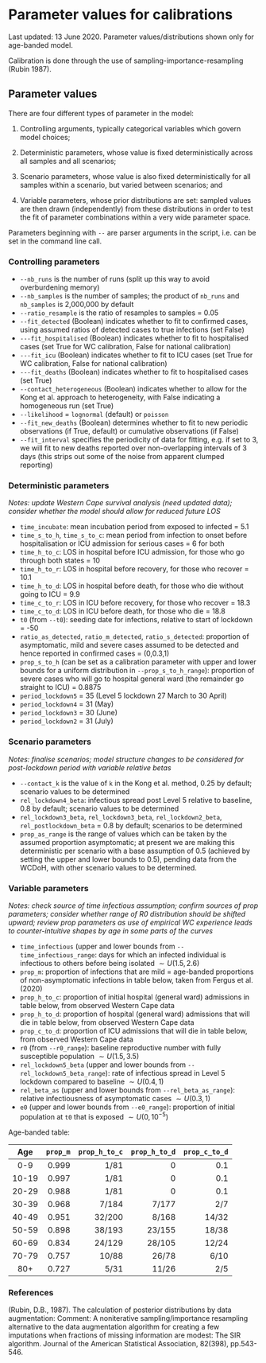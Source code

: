 # Parameter values for calibrations

Last updated: 13 June 2020. Parameter values/distributions shown only for age-banded model.

Calibration is done through the use of sampling-importance-resampling (Rubin 1987).

## Parameter values

There are four different types of parameter in the model:

1. Controlling arguments, typically categorical variables which govern model choices;

2. Deterministic parameters, whose value is fixed deterministically across all samples and all scenarios;

3. Scenario parameters, whose value is also fixed deterministically for all samples within a scenario, but varied between scenarios; and

4. Variable parameters, whose prior distributions are set: sampled values are then drawn (independently) from these distributions in order to test the fit of parameter combinations within a very wide parameter space.

Parameters beginning with `--` are parser arguments in the script, i.e. can be set in the command line call.

### Controlling parameters

* ```--nb_runs``` is the number of runs (split up this way to avoid overburdening memory)
* ```--nb_samples``` is the number of samples; the product of ```nb_runs``` and ```nb_samples``` is 2,000,000 by default
* ```--ratio_resample``` is the ratio of resamples to samples = 0.05
* ```--fit_detected``` (Boolean) indicates whether to fit to confirmed cases, using assumed ratios of detected cases to true infections (set False)
* ```---fit_hospitalised``` (Boolean) indicates whether to fit to hospitalised cases (set True for WC calibration, False for national calibration)
* ```---fit_icu``` (Boolean) indicates whether to fit to ICU cases (set True for WC calibration, False for national calibration)
* ```---fit_deaths``` (Boolean) indicates whether to fit to hospitalised cases (set True)
* ```--contact_heterogeneous``` (Boolean) indicates whether to allow for the Kong et al. approach to heterogeneity, with False indicating a homogeneous run (set True)
* ```--likelihood``` = `lognormal` (default) or `poisson`
* ```--fit_new_deaths``` (Boolean) determines whether to fit to new periodic observations (if True, default) or cumulative observations (if False)
* ```--fit_interval``` specifies the periodicity of data for fitting, e.g. if set to 3, we will fit to new deaths reported over non-overlapping intervals of 3 days (this strips out some of the noise from apparent clumped reporting)



### Deterministic parameters

*Notes: update Western Cape survival analysis (need updated data); consider whether the model should allow for reduced future LOS*

* `time_incubate`: mean incubation period from exposed to infected = 5.1
* `time_s_to_h`, `time_s_to_c`: mean period from infection to onset before hospitalisation or ICU admission for serious cases = 6 for both
* `time_h_to_c`: LOS in hospital before ICU admission, for those who go through both states = 10
* `time_h_to_r`: LOS in hospital before recovery, for those who recover = 10.1
* `time_h_to_d`: LOS in hospital before death, for those who die without going to ICU = 9.9
* `time_c_to_r`: LOS in ICU before recovery, for those who recover = 18.3
* `time_c_to_d`: LOS in ICU before death, for those who die = 18.8
* `t0` (from `--t0`): seeding date for infections, relative to start of lockdown = -50
* `ratio_as_detected`, `ratio_m_detected`, `ratio_s_detected`: proportion of asymptomatic, mild and severe cases assumed to be detected and hence reported in confirmed cases = (0,0.3,1)
* `prop_s_to_h` (can be set as a calibration parameter with upper and lower bounds for a uniform distribution in `--prop_s_to_h_range`): proportion of severe cases who will go to hospital general ward (the remainder go straight to ICU) = 0.8875
* `period_lockdown5` = 35 (Level 5 lockdown 27 March to 30 April)
* `period_lockdown4` = 31 (May)
* `period_lockdown3` = 30 (June)
* `period_lockdown2` = 31 (July)

### Scenario parameters

*Notes: finalise scenarios; model structure changes to be considered for post-lockdown period with variable relative betas*

* ```--contact_k``` is the value of `k` in the Kong et al. method, 0.25 by default; scenario values to be determined
* `rel_lockdown4_beta`: infectious spread post Level 5 relative to baseline, 0.8 by default; scenario values to be determined
* `rel_lockdown3_beta`, `rel_lockdown3_beta`, `rel_lockdown2_beta`, `rel_postlockdown_beta` = 0.8 by default; scenarios to be determined
* ```prop_as_range``` is the range of values which can be taken by the assumed proportion asymptomatic; at present we are making this deterministic per scenario with a base assumption of 0.5 (achieved by setting the upper and lower bounds to 0.5), pending data from the WCDoH, with other scenario values to be determined.



### Variable parameters

*Notes: check source of time infectious assumption; confirm sources of prop parameters; consider whether range of R0 distribution should be shifted upward; review prop parameters as use of empirical WC experience leads to counter-intuitive shapes by age in some parts of the curves*

* `time_infectious` (upper and lower bounds from `--time_infectious_range`: days for which an infected individual is infectious to others before being isolated $\sim U(1.5,2.6)$
* `prop_m`: proportion of infections that are mild = age-banded proportions of non-asymptomatic infections in table below, taken from Fergus et al. (2020)
* `prop_h_to_c`: proportion of initial hospital (general ward) admissions in table below, from observed Western Cape data
* `prop_h_to_d`: proportion of hospital (general ward) admissions that will die in table below, from observed Western Cape data
* `prop_c_to_d`: proportion of ICU admissions that will die in table below, from observed Western Cape data
* `r0` (from `--r0_range`): baseline reproductive number with fully susceptible population $\sim U(1.5,3.5)$
* `rel_lockdown5_beta` (upper and lower bounds from `--rel_lockdown5_beta_range`): rate of infectious spread in Level 5 lockdown compared to baseline $\sim U(0.4,1)$
* `rel_beta_as` (upper and lower bounds from `--rel_beta_as_range`): relative infectiousness of asymptomatic cases $\sim U(0.3,1)$
* `e0` (upper and lower bounds from `--e0_range`): proportion of initial population at `t0` that is exposed $\sim U(0,10^{-5})$


Age-banded table:

|   Age  | `prop_m` | `prop_h_to_c` | `prop_h_to_d` | `prop_c_to_d` |
|:------:|---------:|--------------:|--------------:|--------------:|
|   0-9  |    0.999 |          1/81 |             0 |           0.1 |
| 10-19  |    0.997 |          1/81 |             0 |           0.1 |
| 20-29  |    0.988 |          1/81 |             0 |           0.1 |
| 30-39  |    0.968 |         7/184 |         7/177 |           2/7 |
| 40-49  |    0.951 |        32/200 |         8/168 |         14/32 |
| 50-59  |    0.898 |        38/193 |        23/155 |         18/38 |
| 60-69  |    0.834 |        24/129 |        28/105 |         12/24 |
| 70-79  |    0.757 |         10/88 |         26/78 |          6/10 |
|   80+  |    0.727 |          5/31 |         11/26 |           2/5 |


### References

(Rubin, D.B., 1987). The calculation of posterior distributions by data augmentation: Comment: A noniterative sampling/importance resampling alternative to the data augmentation algorithm for creating a few imputations when fractions of missing information are modest: The SIR algorithm. Journal of the American Statistical Association, 82(398), pp.543-546.

